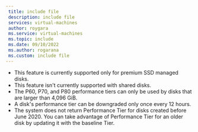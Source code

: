 ```yaml
---
 title: include file
 description: include file
 services: virtual-machines
 author: roygara
 ms.service: virtual-machines
 ms.topic: include
 ms.date: 09/10/2022
 ms.author: rogarana
 ms.custom: include file
---
```


- This feature is currently supported only for premium SSD managed disks.
- This feature isn't currently supported with shared disks.
- The P60, P70, and P80 performance tiers can only be used by disks that are larger than 4,096 GiB.
- A disk's performance tier can be downgraded only once every 12 hours.
- The system does not return Performance Tier for disks created before June 2020. You can take advantage of Performance Tier for an older disk by updating it with the baseline Tier.
